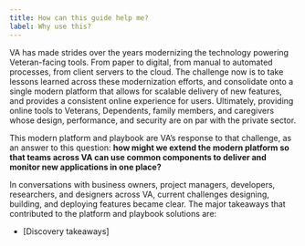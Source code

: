 ```yaml
---
title: How can this guide help me?
label: Why use this?
---
```


VA has made strides over the years modernizing the technology powering Veteran-facing tools. From paper to digital, from manual to automated processes, from client servers to the cloud. The challenge now is to take lessons learned across these modernization efforts, and consolidate onto a single modern platform that allows for scalable delivery of new features, and provides a consistent online experience for users. Ultimately, providing online tools to Veterans, Dependents, family members, and caregivers  whose design, performance, and security are on par with the private sector.


This modern platform and playbook are VA’s response to that challenge, as an answer to this question: **how might we extend the modern platform so that teams across VA can use common components to deliver and monitor new applications in one place?**

In conversations with business owners, project managers, developers, researchers, and designers across VA, current challenges designing, building, and deploying features became clear. The major takeaways that contributed to the platform and playbook solutions are:

 - [Discovery takeaways]

